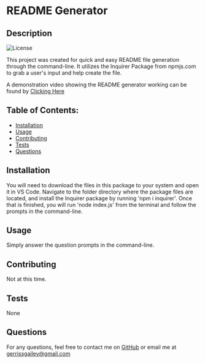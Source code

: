 # README Generator
## Description
![License](https://img.shields.io/badge/License-None-blue.svg "License Badge")

This project was created for quick and easy README file generation through the command-line. It utilizes the Inquirer Package from npmjs.com to grab a user's input and help create the file. 

A demonstration video showing the README generator working can be found by [Clicking Here](https://drive.google.com/file/d/1zFzcRLQ-8yqRLbh0rOXBnLllrxq1RYRb/view?usp=sharing)

## Table of Contents:
* [Installation](#installation)
* [Usage](#usage)
* [Contributing](#contributing)
* [Tests](#tests)
* [Questions](#questions)
## Installation
You will need to download the files in this package to your system and open it in VS Code. Navigate to the folder directory where the package files are located, and install the Inquirer package by running 'npm i inquirer'. Once that is finished, you will run 'node index.js' from the terminal and follow the prompts in the command-line.
## Usage
Simply answer the question prompts in the command-line.
## Contributing
Not at this time.
## Tests
None
## Questions
For any questions, feel free to contact me  on [GitHub](https://github.com/gerrissgailey) or email me at gerrissgailey@gmail.com